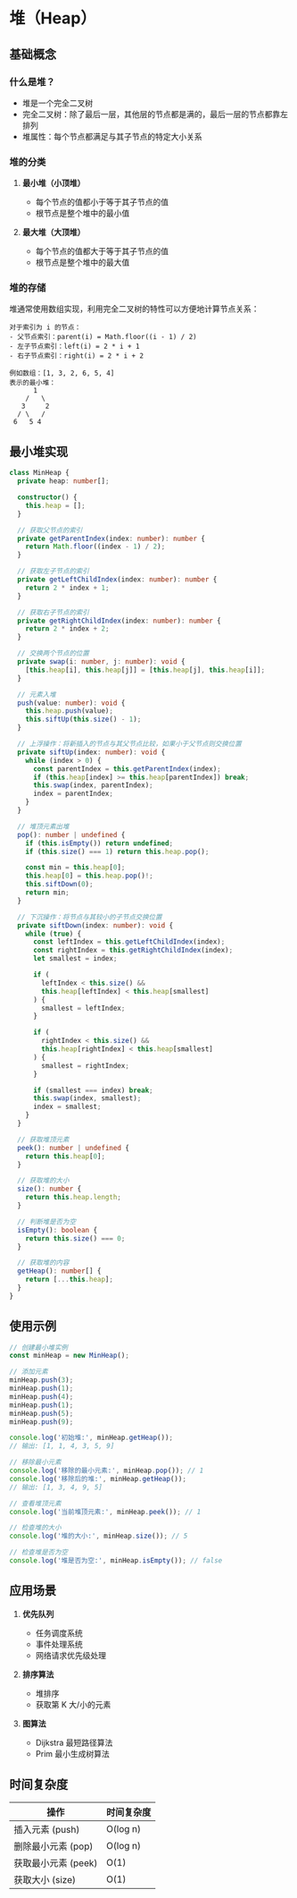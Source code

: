 # 堆（Heap）

## 基础概念

### 什么是堆？

- 堆是一个完全二叉树
- 完全二叉树：除了最后一层，其他层的节点都是满的，最后一层的节点都靠左排列
- 堆属性：每个节点都满足与其子节点的特定大小关系

### 堆的分类

1. **最小堆（小顶堆）**
   - 每个节点的值都小于等于其子节点的值
   - 根节点是整个堆中的最小值

2. **最大堆（大顶堆）**
   - 每个节点的值都大于等于其子节点的值
   - 根节点是整个堆中的最大值

### 堆的存储

堆通常使用数组实现，利用完全二叉树的特性可以方便地计算节点关系：

```
对于索引为 i 的节点：
- 父节点索引：parent(i) = Math.floor((i - 1) / 2)
- 左子节点索引：left(i) = 2 * i + 1
- 右子节点索引：right(i) = 2 * i + 2

例如数组：[1, 3, 2, 6, 5, 4]
表示的最小堆：
      1
    /   \
   3     2
  / \   /
 6   5 4
```

## 最小堆实现

```typescript
class MinHeap {
  private heap: number[];

  constructor() {
    this.heap = [];
  }

  // 获取父节点的索引
  private getParentIndex(index: number): number {
    return Math.floor((index - 1) / 2);
  }

  // 获取左子节点的索引
  private getLeftChildIndex(index: number): number {
    return 2 * index + 1;
  }

  // 获取右子节点的索引
  private getRightChildIndex(index: number): number {
    return 2 * index + 2;
  }

  // 交换两个节点的位置
  private swap(i: number, j: number): void {
    [this.heap[i], this.heap[j]] = [this.heap[j], this.heap[i]];
  }

  // 元素入堆
  push(value: number): void {
    this.heap.push(value);
    this.siftUp(this.size() - 1);
  }

  // 上浮操作：将新插入的节点与其父节点比较，如果小于父节点则交换位置
  private siftUp(index: number): void {
    while (index > 0) {
      const parentIndex = this.getParentIndex(index);
      if (this.heap[index] >= this.heap[parentIndex]) break;
      this.swap(index, parentIndex);
      index = parentIndex;
    }
  }

  // 堆顶元素出堆
  pop(): number | undefined {
    if (this.isEmpty()) return undefined;
    if (this.size() === 1) return this.heap.pop();

    const min = this.heap[0];
    this.heap[0] = this.heap.pop()!;
    this.siftDown(0);
    return min;
  }

  // 下沉操作：将节点与其较小的子节点交换位置
  private siftDown(index: number): void {
    while (true) {
      const leftIndex = this.getLeftChildIndex(index);
      const rightIndex = this.getRightChildIndex(index);
      let smallest = index;

      if (
        leftIndex < this.size() &&
        this.heap[leftIndex] < this.heap[smallest]
      ) {
        smallest = leftIndex;
      }

      if (
        rightIndex < this.size() &&
        this.heap[rightIndex] < this.heap[smallest]
      ) {
        smallest = rightIndex;
      }

      if (smallest === index) break;
      this.swap(index, smallest);
      index = smallest;
    }
  }

  // 获取堆顶元素
  peek(): number | undefined {
    return this.heap[0];
  }

  // 获取堆的大小
  size(): number {
    return this.heap.length;
  }

  // 判断堆是否为空
  isEmpty(): boolean {
    return this.size() === 0;
  }

  // 获取堆的内容
  getHeap(): number[] {
    return [...this.heap];
  }
}
```

## 使用示例

```typescript
// 创建最小堆实例
const minHeap = new MinHeap();

// 添加元素
minHeap.push(3);
minHeap.push(1);
minHeap.push(4);
minHeap.push(1);
minHeap.push(5);
minHeap.push(9);

console.log('初始堆:', minHeap.getHeap());
// 输出: [1, 1, 4, 3, 5, 9]

// 移除最小元素
console.log('移除的最小元素:', minHeap.pop()); // 1
console.log('移除后的堆:', minHeap.getHeap());
// 输出: [1, 3, 4, 9, 5]

// 查看堆顶元素
console.log('当前堆顶元素:', minHeap.peek()); // 1

// 检查堆的大小
console.log('堆的大小:', minHeap.size()); // 5

// 检查堆是否为空
console.log('堆是否为空:', minHeap.isEmpty()); // false
```

## 应用场景

1. **优先队列**
   - 任务调度系统
   - 事件处理系统
   - 网络请求优先级处理

2. **排序算法**
   - 堆排序
   - 获取第 K 大/小的元素

3. **图算法**
   - Dijkstra 最短路径算法
   - Prim 最小生成树算法

## 时间复杂度

| 操作                | 时间复杂度 |
| ------------------- | ---------- |
| 插入元素 (push)     | O(log n)   |
| 删除最小元素 (pop)  | O(log n)   |
| 获取最小元素 (peek) | O(1)       |
| 获取大小 (size)     | O(1)       |
